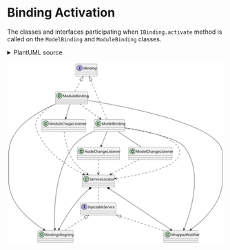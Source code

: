 # Binding Activation

The classes and interfaces participating when `IBinding.activate` method is called on the `ModelBinding` and `ModuleBinding` classes.

<details>
<summary>PlantUML source</summary>
<pre>
@startuml
'Entities'
interface "IBinding" as iBinding
class "ModelBinding" as modelBinding
class "ModuleBinding" as moduleBinding

interface "InjectableService" as injectableService
class "ServiceLocator" as serviceLocator
class "WrappedNotifier" as wrappedNotifier
class "BindingsRegistry" as bindingsRegistry

class "NodeChangeListener" as nodeChangeListener
class "ModelChangeListener" as modelChangeListener
class "ModuleChageListener" as moduleChangeListener

'Relations'
iBinding <|.. modelBinding
iBinding <|.. moduleBinding

serviceLocator *--> wrappedNotifier
serviceLocator *--> bindingsRegistry
serviceLocator .. injectableService

injectableService <|.. wrappedNotifier
injectableService <|.. bindingsRegistry

modelBinding ..> serviceLocator
modelBinding --> nodeChangeListener
modelBinding -- modelChangeListener
modelBinding --> wrappedNotifier
modelBinding --> bindingsRegistry

moduleBinding ..> serviceLocator
moduleBinding --> moduleChangeListener
moduleBinding ..> modelBinding
moduleBinding --> wrappedNotifier
moduleBinding --> bindingsRegistry

nodeChangeListener ..> serviceLocator
modelChangeListener ..> serviceLocator
moduleChangeListener ..> serviceLocator

'Notes'

@enduml
</pre>
</details>

![](Binding-Activation.svg)
